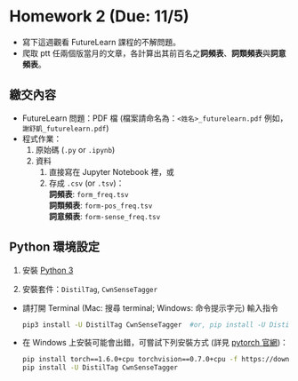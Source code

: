 # Homework 2 (Due: 11/5)

- 寫下這週觀看 FutureLearn 課程的不解問題。
- 爬取 ptt 任兩個版當月的文章，各計算出其前百名之**詞頻表**、**詞類頻表**與**詞意頻表**。


## 繳交內容

- FutureLearn 問題：PDF 檔 (檔案請命名為：`<姓名>_futurelearn.pdf` 例如，`謝舒凱_futurelearn.pdf`)
- 程式作業：
    1. 原始碼 (`.py` or `.ipynb`)
    2. 資料
        1. 直接寫在 Jupyter Notebook 裡，或
        2. 存成 `.csv` (or `.tsv`)：  
            **詞頻表**: `form_freq.tsv`  
            **詞類頻表**: `form-pos_freq.tsv`  
            **詞意頻表**: `form-sense_freq.tsv`



## Python 環境設定

1. 安裝 [Python 3](https://www.python.org/downloads/)

2. 安裝套件：`DistilTag`, `CwnSenseTagger`

  - 請打開 Terminal (Mac: 搜尋 terminal; Windows: 命令提示字元) 輸入指令

    ```bash
    pip3 install -U DistilTag CwnSenseTagger  #or, pip install -U DistilTag CwnSenseTagger
    ```
  
  - 在 Windows 上安裝可能會出錯，可嘗試下列安裝方式 (詳見 [pytorch 官網](https://pytorch.org/get-started/locally/))：
    
    ```bash
    pip install torch==1.6.0+cpu torchvision==0.7.0+cpu -f https://download.pytorch.org/whl/torch_stable.html
    pip install -U DistilTag CwnSenseTagger
    ```
